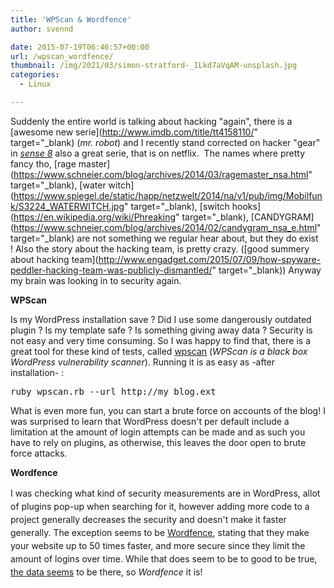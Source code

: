 ```yaml
---
title: 'WPScan & Wordfence'
author: svennd

date: 2015-07-19T06:46:57+00:00
url: /wpscan_wordfence/
thumbnail: /img/2021/03/simon-stratford-_ILkd7aVqAM-unsplash.jpg
categories:
  - Linux

---
```

Suddenly the entire world is talking about hacking "again", there is a [awesome new serie](http://www.imdb.com/title/tt4158110/" target="_blank) (_mr. robot_) and I recently stand corrected on hacker "gear" in _[sense 8][1]_ also a great serie, that is on netflix.  The names where pretty fancy tho, [rage master](https://www.schneier.com/blog/archives/2014/03/ragemaster_nsa.html" target="_blank), [water witch](https://www.spiegel.de/static/happ/netzwelt/2014/na/v1/pub/img/Mobilfunk/S3224_WATERWITCH.jpg" target="_blank), [switch hooks](https://en.wikipedia.org/wiki/Phreaking" target="_blank), [CANDYGRAM](https://www.schneier.com/blog/archives/2014/02/candygram_nsa_e.html" target="_blank) are not something we regular hear about, but they do exist ! Also the story about the hacking team, is pretty crazy. ([good summery about hacking team](http://www.engadget.com/2015/07/09/how-spyware-peddler-hacking-team-was-publicly-dismantled/" target="_blank)) Anyway my brain was looking in to security again.

**WPScan**

Is my WordPress installation save ? Did I use some dangerously outdated plugin ? Is my template safe ? Is something giving away data ? Security is not easy and very time consuming. So I was happy to find that, there is a great tool for these kind of tests, called [wpscan][2] (_WPScan is a black box WordPress vulnerability scanner_). Running it is as easy as -after installation- :

<pre class="EnlighterJSRAW" data-enlighter-language="null" data-enlighter-linenumbers="false">ruby wpscan.rb --url http://my_blog.ext</pre>

What is even more fun, you can start a brute force on accounts of the blog! I was surprised to learn that WordPress doesn't per default include a limitation at the amount of login attempts can be made and as such you have to rely on plugins, as otherwise, this leaves the door open to brute force attacks.

**Wordfence**

<span style="line-height: 1.5;">I was checking what kind of security measurements are in WordPress, allot of plugins pop-up when searching for it, however adding more code to a project generally decreases the security and doesn't make it faster generally. The exception seems to be </span><a style="line-height: 1.5;" href="http://www.wordfence.com" target="_blank">Wordfence</a><span style="line-height: 1.5;">, stating that they make your website up to 50 times faster, and more secure since they limit the amount of logins over time. While that does seem to be to good to be true, </span><a style="line-height: 1.5;" href="https://ma.ttias.be/benchmarking-the-performance-of-wordfence-a-wordpress-plugin/" target="_blank">the data seems</a> <span style="line-height: 1.5;">to be there, so <em>Wordfence</em> it is!</span>

&nbsp;

 [1]: http://www.imdb.com/title/tt2431438/
 [2]: http://wpscan.org/